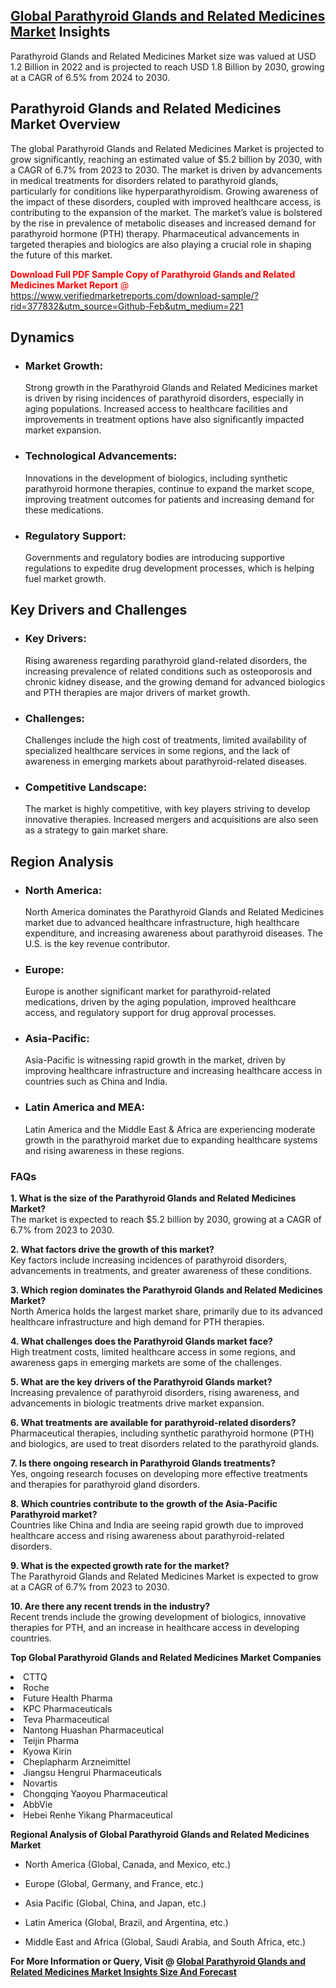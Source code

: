 <h2><a href="https://www.verifiedmarketreports.com/download-sample/?rid=377832&amp;utm_source=Github&amp;utm_medium=221" target="_blank">Global Parathyroid Glands and Related Medicines Market</a> Insights</h2><p>Parathyroid Glands and Related Medicines Market size was valued at USD 1.2 Billion in 2022 and is projected to reach USD 1.8 Billion by 2030, growing at a CAGR of 6.5% from 2024 to 2030.</p><p><h2>Parathyroid Glands and Related Medicines Market Overview</h2> <p>The global Parathyroid Glands and Related Medicines Market is projected to grow significantly, reaching an estimated value of $5.2 billion by 2030, with a CAGR of 6.7% from 2023 to 2030. The market is driven by advancements in medical treatments for disorders related to parathyroid glands, particularly for conditions like hyperparathyroidism. Growing awareness of the impact of these disorders, coupled with improved healthcare access, is contributing to the expansion of the market. The market’s value is bolstered by the rise in prevalence of metabolic diseases and increased demand for parathyroid hormone (PTH) therapy. Pharmaceutical advancements in targeted therapies and biologics are also playing a crucial role in shaping the future of this market.</p> <p><p><span class=""><span style="color: #ff0000;"><strong>Download Full PDF Sample Copy of Parathyroid Glands and Related Medicines Market Report</strong> @ </span><a href="https://www.verifiedmarketreports.com/download-sample/?rid=377832&amp;utm_source=Github-Feb&amp;utm_medium=221" target="_blank">https://www.verifiedmarketreports.com/download-sample/?rid=377832&amp;utm_source=Github-Feb&amp;utm_medium=221</a></span></p></p> <h2>Dynamics</h2> <ul> <li><h3>Market Growth: </h3>Strong growth in the Parathyroid Glands and Related Medicines market is driven by rising incidences of parathyroid disorders, especially in aging populations. Increased access to healthcare facilities and improvements in treatment options have also significantly impacted market expansion.</li> <li><h3>Technological Advancements: </h3>Innovations in the development of biologics, including synthetic parathyroid hormone therapies, continue to expand the market scope, improving treatment outcomes for patients and increasing demand for these medications.</li> <li><h3>Regulatory Support: </h3>Governments and regulatory bodies are introducing supportive regulations to expedite drug development processes, which is helping fuel market growth.</li> </ul> <h2>Key Drivers and Challenges</h2> <ul> <li><h3>Key Drivers: </h3>Rising awareness regarding parathyroid gland-related disorders, the increasing prevalence of related conditions such as osteoporosis and chronic kidney disease, and the growing demand for advanced biologics and PTH therapies are major drivers of market growth.</li> <li><h3>Challenges: </h3>Challenges include the high cost of treatments, limited availability of specialized healthcare services in some regions, and the lack of awareness in emerging markets about parathyroid-related diseases.</li> <li><h3>Competitive Landscape: </h3>The market is highly competitive, with key players striving to develop innovative therapies. Increased mergers and acquisitions are also seen as a strategy to gain market share.</li> </ul> <h2>Region Analysis</h2> <ul> <li><h3>North America: </h3>North America dominates the Parathyroid Glands and Related Medicines market due to advanced healthcare infrastructure, high healthcare expenditure, and increasing awareness about parathyroid diseases. The U.S. is the key revenue contributor.</li> <li><h3>Europe: </h3>Europe is another significant market for parathyroid-related medications, driven by the aging population, improved healthcare access, and regulatory support for drug approval processes.</li> <li><h3>Asia-Pacific: </h3>Asia-Pacific is witnessing rapid growth in the market, driven by improving healthcare infrastructure and increasing healthcare access in countries such as China and India.</li> <li><h3>Latin America and MEA: </h3>Latin America and the Middle East & Africa are experiencing moderate growth in the parathyroid market due to expanding healthcare systems and rising awareness in these regions.</li> </ul> <h3>FAQs</h3> <p><strong>1. What is the size of the Parathyroid Glands and Related Medicines Market?</strong><br>The market is expected to reach $5.2 billion by 2030, growing at a CAGR of 6.7% from 2023 to 2030.</p> <p><strong>2. What factors drive the growth of this market?</strong><br>Key factors include increasing incidences of parathyroid disorders, advancements in treatments, and greater awareness of these conditions.</p> <p><strong>3. Which region dominates the Parathyroid Glands and Related Medicines Market?</strong><br>North America holds the largest market share, primarily due to its advanced healthcare infrastructure and high demand for PTH therapies.</p> <p><strong>4. What challenges does the Parathyroid Glands market face?</strong><br>High treatment costs, limited healthcare access in some regions, and awareness gaps in emerging markets are some of the challenges.</p> <p><strong>5. What are the key drivers of the Parathyroid Glands market?</strong><br>Increasing prevalence of parathyroid disorders, rising awareness, and advancements in biologic treatments drive market expansion.</p> <p><strong>6. What treatments are available for parathyroid-related disorders?</strong><br>Pharmaceutical therapies, including synthetic parathyroid hormone (PTH) and biologics, are used to treat disorders related to the parathyroid glands.</p> <p><strong>7. Is there ongoing research in Parathyroid Glands treatments?</strong><br>Yes, ongoing research focuses on developing more effective treatments and therapies for parathyroid gland disorders.</p> <p><strong>8. Which countries contribute to the growth of the Asia-Pacific Parathyroid market?</strong><br>Countries like China and India are seeing rapid growth due to improved healthcare access and rising awareness about parathyroid-related disorders.</p> <p><strong>9. What is the expected growth rate for the market?</strong><br>The Parathyroid Glands and Related Medicines Market is expected to grow at a CAGR of 6.7% from 2023 to 2030.</p> <p><strong>10. Are there any recent trends in the industry?</strong><br>Recent trends include the growing development of biologics, innovative therapies for PTH, and an increase in healthcare access in developing countries.</p> </p><p><strong>Top Global Parathyroid Glands and Related Medicines Market Companies</strong></p><div data-test-id=""><p><li>CTTQ</li><li> Roche</li><li> Future Health Pharma</li><li> KPC Pharmaceuticals</li><li> Teva Pharmaceutical</li><li> Nantong Huashan Pharmaceutical</li><li> Teijin Pharma</li><li> Kyowa Kirin</li><li> Cheplapharm Arzneimittel</li><li> Jiangsu Hengrui Pharmaceuticals</li><li> Novartis</li><li> Chongqing Yaoyou Pharmaceutical</li><li> AbbVie</li><li> Hebei Renhe Yikang Pharmaceutical</li></p><div><strong>Regional Analysis of&nbsp;Global Parathyroid Glands and Related Medicines Market</strong></div><ul><li dir="ltr"><p dir="ltr">North America&nbsp;(Global, Canada, and Mexico, etc.)</p></li><li dir="ltr"><p dir="ltr">Europe (Global, Germany, and France, etc.)</p></li><li dir="ltr"><p dir="ltr">Asia Pacific&nbsp;(Global, China, and Japan, etc.)</p></li><li dir="ltr"><p dir="ltr">Latin America&nbsp;(Global, Brazil, and Argentina, etc.)</p></li><li dir="ltr">Middle East and Africa&nbsp;(Global, Saudi Arabia, and South Africa, etc.)</li></ul><p><strong>For More Information or Query, Visit @&nbsp;</strong><strong><a href="https://www.verifiedmarketreports.com/product/parathyroid-glands-and-related-medicines-market/?utm_source=Github&amp;utm_medium=221" target="_blank">Global Parathyroid Glands and Related Medicines Market Insights Size And Forecast</a></strong></p></div>
